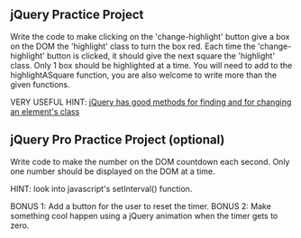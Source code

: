 ## jQuery Practice Project

Write the code to make clicking on the 'change-highlight' button give a box on the DOM the 'highlight' class to turn the box red.
Each time the 'change-highlight' button is clicked, it should give the next square
the 'highlight' class.
Only 1 box should be highlighted at a time.
You will need to add to the highlightASquare function, you are also welcome to write more than the given functions.

VERY USEFUL HINT: [jQuery has good methods for finding and for changing an element's class](https://api.jquery.com/category/manipulation/class-attribute/)

## jQuery Pro Practice Project (optional)

Write code to make the number on the DOM countdown each second. Only one number should be displayed on the DOM at a time.

HINT: look into javascript's setInterval() function.

BONUS 1: Add a button for the user to reset the timer.
BONUS 2: Make something cool happen using a jQuery animation when the timer gets to zero.
